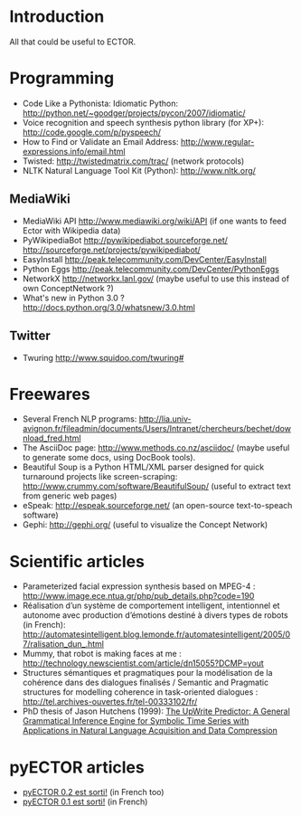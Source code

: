 # Introduction #

All that could be useful to ECTOR.

# Programming #
  * Code Like a Pythonista: Idiomatic Python: http://python.net/~goodger/projects/pycon/2007/idiomatic/
  * Voice recognition and speech synthesis python library (for XP+): http://code.google.com/p/pyspeech/
  * How to Find or Validate an Email Address: http://www.regular-expressions.info/email.html
  * Twisted: http://twistedmatrix.com/trac/ (network protocols)
  * NLTK Natural Language Tool Kit (Python): http://www.nltk.org/

## MediaWiki ##
  * MediaWiki API http://www.mediawiki.org/wiki/API (if one wants to feed Ector with Wikipedia data)
  * PyWikipediaBot http://pywikipediabot.sourceforge.net/ http://sourceforge.net/projects/pywikipediabot/
  * EasyInstall http://peak.telecommunity.com/DevCenter/EasyInstall
  * Python Eggs http://peak.telecommunity.com/DevCenter/PythonEggs
  * NetworkX http://networkx.lanl.gov/ (maybe useful to use this instead of own ConceptNetwork ?)
  * What's new in Python 3.0 ? http://docs.python.org/3.0/whatsnew/3.0.html

## Twitter ##
  * Twuring http://www.squidoo.com/twuring#

# Freewares #

  * Several French NLP programs: http://lia.univ-avignon.fr/fileadmin/documents/Users/Intranet/chercheurs/bechet/download_fred.html
  * The AsciiDoc page: http://www.methods.co.nz/asciidoc/ (maybe useful to generate some docs, using DocBook tools).
  * Beautiful Soup is a Python HTML/XML parser designed for quick turnaround projects like screen-scraping: http://www.crummy.com/software/BeautifulSoup/ (useful to extract text from generic web pages)
  * eSpeak: http://espeak.sourceforge.net/ (an open-source text-to-speach software)
  * Gephi: http://gephi.org/ (useful to visualize the Concept Network)

# Scientific articles #

  * Parameterized facial expression synthesis based on MPEG-4  : http://www.image.ece.ntua.gr/php/pub_details.php?code=190
  * Réalisation d’un système de comportement intelligent, intentionnel et autonome avec production d’émotions destiné à divers types de robots (in French): http://automatesintelligent.blog.lemonde.fr/automatesintelligent/2005/07/ralisation_dun_.html
  * Mummy, that robot is making faces at me : http://technology.newscientist.com/article/dn15055?DCMP=yout
  * Structures sémantiques et pragmatiques pour la modélisation de la cohérence dans des dialogues finalisés / Semantic and Pragmatic structures for modelling coherence in task-oriented dialogues : http://tel.archives-ouvertes.fr/tel-00333102/fr/
  * PhD thesis of Jason Hutchens (1999): [The UpWrite Predictor: A General Grammatical Inference Engine for Symbolic Time Series with Applications in Natural Language Acquisition and Data Compression](http://f1.grp.yahoofs.com/v1/YPkvSWhrFKbfJ5vnfzP7gCVvK3f-AaXrkD-LO-_JsdU5I4o7wIU3RzzOE-U4P_Es_dx0f6KbcjSgPRWIwgFB0QX_ND4Rgv6t0g/hutchens_phd_1999_the_upwrite_predictor.pdf)

# pyECTOR articles #
  * [pyECTOR 0.2 est sorti!](http://hachis.viabloga.com/news/pyector-0-2-est-sorti) (in French too)
  * [pyECTOR 0.1 est sorti!](http://hachis.viabloga.com/news/pyector-0-1-est-sorti) (in French)